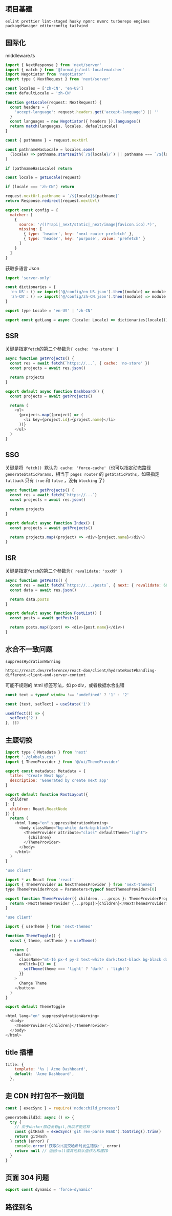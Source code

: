## 项目基建

`eslint prettier lint-staged husky npmrc nvmrc turborepo engines packageManager editorconfig tailwind`

## 国际化

middleware.ts

```js
import { NextResponse } from 'next/server'
import { match } from '@formatjs/intl-localematcher'
import Negotiator from 'negotiator'
import type { NextRequest } from 'next/server'

const locales = ['zh-CN', 'en-US']
const defaultLocale = 'zh-CN'

function getLocale(request: NextRequest) {
  const headers = {
    'accept-language': request.headers.get('accept-language') || ''
  }
  const languages = new Negotiator({ headers }).languages()
  return match(languages, locales, defaultLocale)
}

const { pathname } = request.nextUrl

const pathnameHasLocale = locales.some(
  (locale) => pathname.startsWith(`/${locale}/`) || pathname === `/${locale}`
)

if (pathnameHasLocale) return

const locale = getLocale(request)

if (locale === 'zh-CN') return

request.nextUrl.pathname = `/${locale}${pathname}`
return Response.redirect(request.nextUrl)

export const config = {
  matcher: [
    {
      source: '/((?!api|_next/static|_next/image|favicon.ico).*)',
      missing: [
        { type: 'header', key: 'next-router-prefetch' },
        { type: 'header', key: 'purpose', value: 'prefetch' }
      ]
    }
  ]
}
```

获取多语言 Json

```js
import 'server-only'

const dictionaries = {
  'en-US': () => import('@/config/en-US.json').then((module) => module.default),
  'zh-CN': () => import('@/config/zh-CN.json').then((module) => module.default)
}

export type Locale = 'en-US' | 'zh-CN'

export const getLang = async (locale: Locale) => dictionaries[locale]()
```

## SSR

关键是指定`fetch`的第二个参数为`{ cache: 'no-store' }`

```js
async function getProjects() {
  const res = await fetch(`https://...`, { cache: 'no-store' })
  const projects = await res.json()

  return projects
}

export default async function Dashboard() {
  const projects = await getProjects()

  return (
    <ul>
      {projects.map((project) => (
        <li key={project.id}>{project.name}</li>
      ))}
    </ul>
  )
}
```

## SSG

关键是将  `fetch()`  默认为  `cache: 'force-cache'`（也可以指定动态路径`generateStaticParams`，相当于 `pages router` 的 `getStaticPaths`，如果指定 `fallback` 只有 `true` 和 `false` ，没有 `blocking` 了）

```js
async function getProjects() {
  const res = await fetch(`https://...`)
  const projects = await res.json()

  return projects
}

export default async function Index() {
  const projects = await getProjects()

  return projects.map((project) => <div>{project.name}</div>)
}
```

## ISR

关键是指定`fetch`的第二个参数为`{ revalidate: 'xxx秒' }`

```js
async function getPosts() {
  const res = await fetch(`https://.../posts`, { next: { revalidate: 60 } })
  const data = await res.json()

  return data.posts
}

export default async function PostList() {
  const posts = await getPosts()

  return posts.map((post) => <div>{post.name}</div>)
}
```

## 水合不一致问题

`suppressHydrationWarning`

`https://react.dev/reference/react-dom/client/hydrateRoot#handling-different-client-and-server-content`

可能不规则的 html 标签写法，如 p>div，或者数据水合出错

```jsx
const text = typeof window !== 'undefined' ? '1' : '2'

const [text, setText] = useState('1')

useEffect(() => {
  setText('2')
}, [])
```

## 主题切换

```js
import type { Metadata } from 'next'
import './globals.css'
import { ThemeProvider } from '@/ui/ThemeProvider'

export const metadata: Metadata = {
  title: 'Create Next App',
  description: 'Generated by create next app'
}

export default function RootLayout({
  children
}: {
  children: React.ReactNode
}) {
  return (
    <html lang="en" suppressHydrationWarning>
      <body className="bg-white dark:bg-black">
        <ThemeProvider attribute="class" defaultTheme="light">
          {children}
        </ThemeProvider>
      </body>
    </html>
  )
}
```

```js
'use client'

import * as React from 'react'
import { ThemeProvider as NextThemesProvider } from 'next-themes'
type ThemeProviderProps = Parameters<typeof NextThemesProvider>[0]

export function ThemeProvider({ children, ...props }: ThemeProviderProps) {
  return <NextThemesProvider {...props}>{children}</NextThemesProvider>
}
```

```js
'use client'

import { useTheme } from 'next-themes'

function ThemeToggle() {
  const { theme, setTheme } = useTheme()

  return (
    <button
      className="mt-16 px-4 py-2 text-white dark:text-black bg-black dark:bg-white font-semibold rounded-md"
      onClick={() => {
        setTheme(theme === 'light' ? 'dark' : 'light')
      }}
    >
      Change Theme
    </button>
  )
}

export default ThemeToggle
```

```js
<html lang="en" suppressHydrationWarning>
  <body>
    <ThemeProvider>{children}</ThemeProvider>
  </body>
</html>
```

## title 插槽

```js
title: {
    template: '%s | Acme Dashboard',
    default: 'Acme Dashboard',
  },
```

## 走 CDN 时打包不一致问题

```js
const { execSync } = require('node:child_process')

generateBuildId: async () => {
  try {
    // 由于docker那边没有git,所以不能这样
    const gitHash = execSync('git rev-parse HEAD').toString().trim()
    return gitHash
  } catch (error) {
    console.error('获取Git提交哈希时发生错误:', error)
    return null // 返回null或其他默认值作为构建ID
  }
}
```

## 页面 304 问题

```js
export const dynamic = 'force-dynamic'
```

## 路径别名

